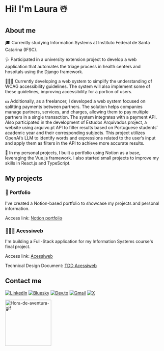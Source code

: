 # Hi! I'm Laura ☃️

## About me
🎓 Currently studying Information Systems at Instituto Federal de Santa Catarina (IFSC).

🩺 Participated in a university extension project to develop a web application that automates the triage process in health centers and hospitals using the Django framework.

👩‍🦯‍➡️ Currently developing a web system to simplify the understanding of WCAG accessibility guidelines. The system will also implement some of these guidelines, improving accessibility for a portion of users.

💵 Additionally, as a freelancer, I developed a web system focused on splitting payments between partners. The solution helps companies manage partners, services, and charges, allowing them to pay multiple partners in a single transaction. The system integrates with a payment API. Also participated in the development of Estudos Arquivados project, a website using arquivo.pt API to filter results based on Portuguese students’ academic year and their corresponding subjects. This project utilizes OpenAI’s LLM to identify words and expressions related to the user’s input and apply them as filters in the API to achieve more accurate results.

🦊 In my personal projects, I built a portfolio using Notion as a base, leveraging the Vue.js framework. I also started small projects to improve my skills in React.js and TypeScript.

## My projects

### 🦕 Portfolio
I've created a Notion-based portfolio to showcase my projects and personal information.

Access link: [Notion portfolio](https://notionportfolio.vercel.app/)

### 👩🏼‍🦽 Acessiweb
I'm building a Full-Stack application for my Information Systems course's final project.

Access link: [Acessiweb](https://acessiweb.vercel.app/)

Technical Design Document: [TDD Acessiweb](https://kind-parent-217.notion.site/TDD-1b1fcc794298803a9903faa23e46a487?pvs=74)

## Contact me

[![LinkedIn](https://custom-icon-badges.demolab.com/badge/LinkedIn-0A66C2?logo=linkedin-white&logoColor=fff)](https://www.linkedin.com/in/vivan-laura/)
[![Bluesky](https://img.shields.io/badge/Bluesky-0285FF?logo=bluesky&logoColor=fff)](https://bsky.app/profile/lauvivan.bsky.social)
[![Dev.to](https://img.shields.io/badge/Dev.to-0A0A0A?logo=devdotto&logoColor=white)](https://dev.to/vivanlaura)
[![Gmail](https://img.shields.io/badge/Gmail-D14836?logo=gmail&logoColor=white)](mailto:lauvivang@gmail.com)
[![X](https://img.shields.io/badge/X-%23000000.svg?logo=X&logoColor=white)](https://x.com/arualvivan)

<div>
  <img alt="Hora-de-aventura-gif" height="150" width="150" src="https://i.gifer.com/origin/13/1304437320c45941d4b4ca3995f24a1a_w200.gif">
</div>
